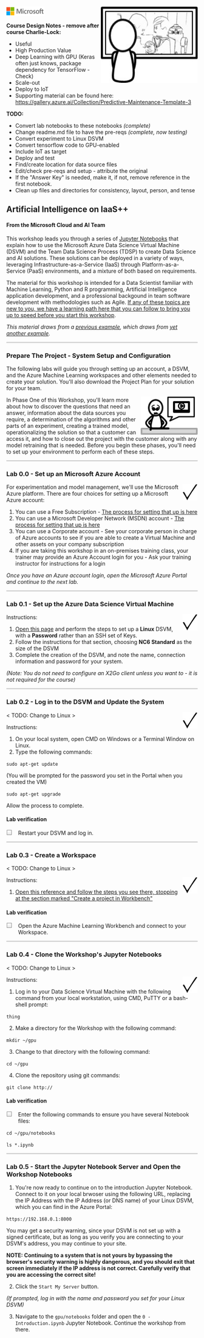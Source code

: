 ![](notebooks/assets/solutions-microsoft-logo-small.png)
<img src="notebooks/assets/ai.jpg" style="height:200px;float:right;vertical-align:text-top">

**Course Design Notes - remove after course Charlie-Lock:**

  -  Useful
  -  High Production Value
  -  Deep Learning with GPU (Keras often just knows, package dependency for TensorFlow - Check)
  -  Scale-out
  -  Deploy to IoT
  -  Supporting material can be found here: https://gallery.azure.ai/Collection/Predictive-Maintenance-Template-3 
  
**TODO:**
  - Convert lab notebooks to these notebooks *(complete)*
  - Change readme.md file to have the pre-reqs *(complete, now testing)*
  - Convert experiment to Linux DSVM
  - Convert tensorflow code to GPU-enabled
  - Include IoT as target
  - Deploy and test
  - Find/create location for data source files
  - Edit/check pre-reqs and setup - attribute the original
  - If the "Answer Key" is needed, make it, if not, remove reference in the first notebook.
  - Clean up files and directories for consistency, layout, person, and tense

## Artificial Intelligence on IaaS++

#### From the Microsoft Cloud and AI Team

This workshop leads you through a series of [Jupyter Notebooks](https://jupyter-notebook-beginner-guide.readthedocs.io/en/latest/what_is_jupyter.html) that explain how to use the Microsoft Azure Data Science Virtual Machine (DSVM) and the Team Data Science Process (TDSP) to create Data Science and AI solutions. These solutions can be deployed in a variety of ways, leveraging Infrastructure-as-a-Service (IaaS) through Platform-as-a-Service (PaaS) environments, and a mixture of both based on requirements. 

The material for this workshop is intended for a Data Scientist familiar with Machine Learning, Python and R programming, Artificial Intelligence application development, and a professional backgound in team software development with methodologies such as Agile. [If any of these topics are new to you, we have a learning path here that you can follow to bring you up to speed before you start this workshop](https://github.com/Azure/learnAnalytics-CreatingSolutionswiththeTeamDataScienceProcess/blob/master/Instructions/Learning%20Path%20-%20Creating%20Solutions%20with%20the%20Team%20Data%20Science%20Process.md).

*This material draws from a [previous example](https://docs.microsoft.com/en-us/azure/machine-learning/desktop-workbench/scenario-deep-learning-for-predictive-maintenance), which draws from [yet another example](https://gallery.azure.ai/Collection/Predictive-Maintenance-Template-3).* 
    
<p style="border-bottom: 3px solid lightgrey;"></p>

### Prepare The Project - System Setup and Configuration

The following labs will guide you through setting up an account, a DSVM, and the Azure Machine Learning workspaces and other elements needed to create your solution. You'll also download the Project Plan for your solution for your team. 

<img src="notebooks/assets/dothings.jpg" style="height:100px;float:right;vertical-align:text-top">

In Phase One of this Workshop, you'll learn more about how to discover the questions that need an answer, information about the data sources you require, a determination of the algorithms and other parts of an experiment, creating a trained model, operationalizing the solution so that a customer can access it, and how to close out the project with the customer along with any model retraining that is needed. Before you begin these phases, you'll need to set up your environment to perform each of these steps. 

<p style="border-bottom: 3px solid lightgrey;"></p>

### Lab 0.0 - Set up an Microsoft Azure Account

<img src="notebooks/assets/checkmark.jpg" style="float:right;vertical-align:text-top">

For experimentation and model management, we'll use the Microsoft Azure platform. There are four choices for setting up a Microsoft Azure account:

1. You can use a Free Subscription - [The process for setting that up is here](https://azure.microsoft.com/en-us/free/)
2. You can use a Microsoft Developer Network (MSDN) account - [The process for setting that up is here](https://azure.microsoft.com/en-us/pricing/member-offers/credit-for-visual-studio-subscribers/)
3. You can use a Corporate account - See your corporate person in charge of Azure accounts to see if you are able to create a Virtual Machine and other assets on your company subscription
4. If you are taking this workshop in an on-premises training class, your trainer  may provide an Azure Account login for you - Ask your training instructor for instructions for a login

*Once you have an Azure account login, open the Microsoft Azure Portal and continue to the next lab.*

<p style="border-bottom: 3px solid lightgrey;"></p>

### Lab 0.1  - Set up the Azure Data Science Virtual Machine

<img src="notebooks/assets/checkmark.jpg" style="float:right;vertical-align:text-top">

Instructions:
1. [Open this page](https://docs.microsoft.com/en-us/azure/machine-learning/data-science-virtual-machine/provision-deep-learning-dsvm) and perform the steps to set up a **Linux** DSVM, with a **Password** rather than an SSH set of Keys.
2. Follow the instructions for that section, choosing **NC6 Standard** as the size of the DSVM
3. Complete the creation of the DSVM, and note the name, connection information and password for your system.

*(Note: You do not need to configure an X2Go client unless you want to - it is not required for the course)*

<p style="border-bottom: 3px solid lightgrey;"></p>

### Lab 0.2 - Log in to the DSVM and Update the System

<img src="notebooks/assets/checkmark.jpg" style="float:right;vertical-align:text-top">

< TODO: Change to Linux >

Instructions:
1. On your local system, open CMD on Windows or a Terminal Window on Linux. 
2. Type the following commands:

`sudo apt-get update`

(You will be prompted for the password you set in the Portal when you created the VM)

`sudo apt-get upgrade`

Allow the process to complete.

#### Lab verification
<p><img style="float: left; margin: 0px 15px 15px 0px;" src="./assets/checkbox.png">Restart your DSVM and log in.</p> 
 
<p style="border-bottom: 3px solid lightgrey;"></p>

### Lab 0.3 - Create a Workspace

< TODO: Change to Linux >

<img src="notebooks/assets/checkmark.jpg" style="float:right;vertical-align:text-top">

Instructions:
1.  [Open this reference and follow the steps you see there, stopping at the section marked "Create a project in Workbench"](https://docs.microsoft.com/en-us/azure/machine-learning/service/quickstart-installation) 

#### Lab verification
<p><img style="float: left; margin: 0px 15px 15px 0px;" src="./assets/checkbox.png">Open the Azure Machine Learning Workbench and connect to your Workspace.</p> 
 
<p style="border-bottom: 3px solid lightgrey;"></p>

### Lab 0.4 - Clone the Workshop's Jupyter Notebooks

< TODO: Change to Linux >

<img src="notebooks/assets/checkmark.jpg" style="float:right;vertical-align:text-top">

Instructions:
1.   Log in to your Data Science Virtual Machine with the following command from your local workstation, using CMD, PuTTY or a bash-shell prompt:

`thing`

2. Make a directory for the Workshop with the following command:

`mkdir ~/gpu`

3. Change to that directory with the following command:

`cd ~/gpu`

4. Clone the repository using git commands:

`git clone http://`


#### Lab verification
<p><img style="float: left; margin: 0px 15px 15px 0px;" src="./assets/checkbox.png">Enter the following commands to ensure you have several Notebook files:</p> 

`cd ~/gpu/notebooks`

`ls *.ipynb`

<p style="border-bottom: 3px solid lightgrey;"></p>

### Lab 0.5 - Start the Jupyter Notebook Server and Open the Workshop Notebooks

1. You're now ready to continue on to the introduction Jupyter Notebook. Connect to it on your local brwoser using the following URL, replacing the IP Address with the IP Address (or DNS name) of your Linux DSVM, which you can find in the Azure Portal: 

`https://192.168.0.1:8000`

You may get a security warning, since your DSVM is not set up with a signed certificate, but as long as you verify you are connecting to your DSVM's address, you may continue to your site. 

**NOTE: Continuing to a system that is not yours by bypassing the browser's security warning is highly dangerous, and you should exit that screen immediately if the IP address is not correct. Carefully verify that you are accessing the correct site!**

2. Click the `Start My Server` button.

*(If prompted, log in with the name and password you set for your Linux DSVM)*

3. Navigate to the `gpu/notebooks` folder and open the `0 - Introduction.ipynb` Jupyter Notebook. Continue the workshop from there. 
